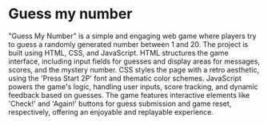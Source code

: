 # Guess my number
 "Guess My Number" is a simple and engaging web game where players try to guess a randomly generated number between 1 and 20. The project is built using HTML, CSS, and JavaScript. HTML structures the game interface, including input fields for guesses and display areas for messages, scores, and the mystery number. CSS styles the page with a retro aesthetic, using the 'Press Start 2P' font and thematic color schemes. JavaScript powers the game's logic, handling user inputs, score tracking, and dynamic feedback based on guesses. The game features interactive elements like 'Check!' and 'Again!' buttons for guess submission and game reset, respectively, offering an enjoyable and replayable experience.

